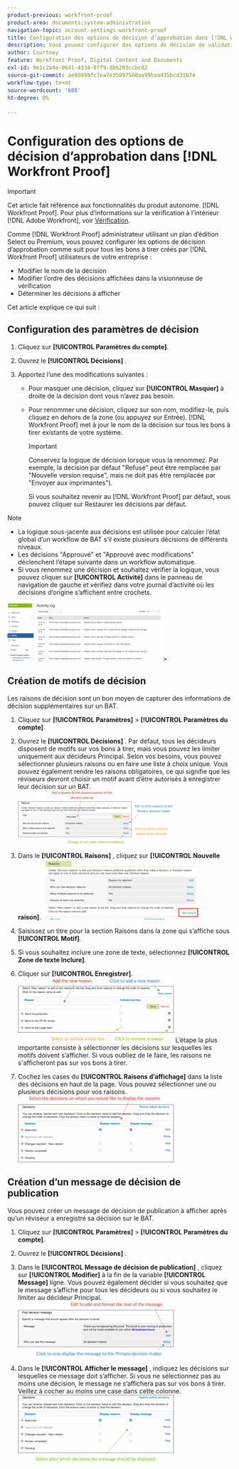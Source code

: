```yaml
---
product-previous: workfront-proof
product-area: documents;system-administration
navigation-topic: account-settings-workfront-proof
title: Configuration des options de décision d’approbation dans [!DNL Workfront Proof]
description: Vous pouvez configurer des options de décision de validation pour tous les BAT créés par [!DNL Workfront Proof] des utilisateurs de votre entreprise.
author: Courtney
feature: Workfront Proof, Digital Content and Documents
exl-id: 9e1c2a4e-0641-4334-8ff9-dbb203ccbc82
source-git-commit: ae80999fc7ea7e35097560aa99baa435bcd31b74
workflow-type: tm+mt
source-wordcount: '608'
ht-degree: 0%

---
```


# Configuration des options de décision d’approbation dans [!DNL Workfront Proof]

>[!IMPORTANT]
>
>Cet article fait référence aux fonctionnalités du produit autonome. [!DNL Workfront Proof]. Pour plus d’informations sur la vérification à l’intérieur [!DNL Adobe Workfront], voir [Vérification](../../../review-and-approve-work/proofing/proofing.md).

Comme [!DNL Workfront Proof] administrateur utilisant un plan d’édition Select ou Premium, vous pouvez configurer les options de décision d’approbation comme suit pour tous les bons à tirer créés par [!DNL Workfront Proof] utilisateurs de votre entreprise :

* Modifier le nom de la décision
* Modifier l’ordre des décisions affichées dans la visionneuse de vérification
* Déterminer les décisions à afficher

Cet article explique ce qui suit :

## Configuration des paramètres de décision

1. Cliquez sur **[!UICONTROL Paramètres du compte]**.
1. Ouvrez le **[!UICONTROL Décisions]** .
1. Apportez l’une des modifications suivantes :

   * Pour masquer une décision, cliquez sur **[!UICONTROL Masquer]** à droite de la décision dont vous n’avez pas besoin.
   * Pour renommer une décision, cliquez sur son nom, modifiez-le, puis cliquez en dehors de la zone (ou appuyez sur Entrée). [!DNL Workfront Proof] met à jour le nom de la décision sur tous les bons à tirer existants de votre système.

     >[!IMPORTANT]
     >
     >Conservez la logique de décision lorsque vous la renommez. Par exemple, la décision par défaut &quot;Refusé&quot; peut être remplacée par &quot;Nouvelle version requise&quot;, mais ne doit pas être remplacée par &quot;Envoyer aux imprimantes&quot;).

     Si vous souhaitez revenir au [!DNL Workfront Proof] par défaut, vous pouvez cliquer sur Restaurer les décisions par défaut.

>[!NOTE]
>
>* La logique sous-jacente aux décisions est utilisée pour calculer l’état global d’un workflow de BAT s’il existe plusieurs décisions de différents niveaux.
>* Les décisions &quot;Approuvé&quot; et &quot;Approuvé avec modifications&quot; déclenchent l’étape suivante dans un workflow automatique.
>* Si vous renommez une décision et souhaitez vérifier la logique, vous pouvez cliquer sur **[!UICONTROL Activité]** dans le panneau de navigation de gauche et vérifiez dans votre journal d’activité où les décisions d’origine s’affichent entre crochets.
>
>  ![2016-12-20_1921.png](assets/2016-12-20-1921-350x132.png)>

## Création de motifs de décision

Les raisons de décision sont un bon moyen de capturer des informations de décision supplémentaires sur un BAT.

1. Cliquez sur **[!UICONTROL Paramètres]** > **[!UICONTROL Paramètres du compte]**.

1. Ouvrez le **[!UICONTROL Décisions]** .
Par défaut, tous les décideurs disposent de motifs sur vos bons à tirer, mais vous pouvez les limiter uniquement aux décideurs Principal.
Selon vos besoins, vous pouvez sélectionner plusieurs raisons ou en faire une liste à choix unique. Vous pouvez également rendre les raisons obligatoires, ce qui signifie que les réviseurs devront choisir un motif avant d’être autorisés à enregistrer leur décision sur un BAT.
   ![Reasons_setup.png](assets/reasons-setup-350x121.png)

1. Dans le **[!UICONTROL Raisons]** , cliquez sur **[!UICONTROL Nouvelle raison]**.
   ![New_reason.png](assets/new-reason-350x135.png)

1. Saisissez un titre pour la section Raisons dans la zone qui s’affiche sous **[!UICONTROL Motif]**.
1. Si vous souhaitez inclure une zone de texte, sélectionnez **[!UICONTROL Zone de texte Inclure]**.
1. Cliquer sur **[!UICONTROL Enregistrer]**.
   ![reason_setup_2.png](assets/reasons-setup-2-350x146.png)
L’étape la plus importante consiste à sélectionner les décisions sur lesquelles les motifs doivent s’afficher. Si vous oubliez de le faire, les raisons ne s&#39;afficheront pas sur vos bons à tirer.

1. Cochez les cases du **[!UICONTROL Raisons d’affichage]** dans la liste des décisions en haut de la page. Vous pouvez sélectionner une ou plusieurs décisions pour vos raisons.
   ![reason_-_Decision_selection.png](assets/reasons---decision-selection-350x150.png)

## Création d’un message de décision de publication

Vous pouvez créer un message de décision de publication à afficher après qu’un réviseur a enregistré sa décision sur le BAT.

1. Cliquez sur **[!UICONTROL Paramètres]** > **[!UICONTROL Paramètres du compte]**.

1. Ouvrez le **[!UICONTROL Décisions]** .
1. Dans le **[!UICONTROL Message de décision de publication]** , cliquez sur **[!UICONTROL Modifier]** à la fin de la variable **[!UICONTROL Message]** ligne.
Vous pouvez également décider si vous souhaitez que le message s’affiche pour tous les décideurs ou si vous souhaitez le limiter au décideur Principal.
   ![post_décision_message_set_up.png](assets/post-decision-message-set-up-350x125.png)

1. Dans le **[!UICONTROL Afficher le message]** , indiquez les décisions sur lesquelles ce message doit s’afficher.
Si vous ne sélectionnez pas au moins une décision, le message ne s’affichera pas sur vos bons à tirer. Veillez à cocher au moins une case dans cette colonne.
   ![post_décision_message_set_up_2.png](assets/post-decision-message-set-up-2-350x151.png)

